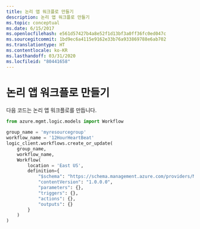 ```yaml
---
title: 논리 앱 워크플로 만들기
description: 논리 앱 워크플로 만들기
ms.topic: conceptual
ms.date: 6/15/2017
ms.openlocfilehash: e561d57427b4a8e52f1d13bf3a0ff36fc0ed047c
ms.sourcegitcommit: 1bd9ec6a4115e9162e33b76a933869788e6ab702
ms.translationtype: HT
ms.contentlocale: ko-KR
ms.lasthandoff: 03/31/2020
ms.locfileid: "80441658"
---
```

# <a name="create-a-logic-app-workflow"></a>논리 앱 워크플로 만들기

다음 코드는 논리 앱 워크플로를 만듭니다.

```python
from azure.mgmt.logic.models import Workflow

group_name = 'myresourcegroup'
workflow_name = '12HourHeartBeat'
logic_client.workflows.create_or_update(
    group_name,
    workflow_name,
    Workflow(
        location = 'East US',
        definition={
            "$schema": "https://schema.management.azure.com/providers/Microsoft.Logic/schemas/2016-06-01/workflowdefinition.json#",
            "contentVersion": "1.0.0.0",
            "parameters": {},
            "triggers": {},
            "actions": {},
            "outputs": {}
        }
    )
)
```

